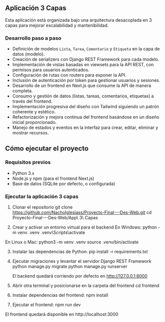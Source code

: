 ## Aplicación 3 Capas

Esta aplicación está organizada bajo una arquitectura desacoplada en 3 capas para mejorar escalabilidad y mantenibilidad.

### Desarrollo paso a paso

- Definición de modelos `Lista`, `Tarea`, `Comentario` y `Etiqueta` en la capa de datos (modelo).
- Creación de serializers con Django REST Framework para cada modelo.
- Implementación de vistas basadas en viewsets para la API REST, con permisos para usuarios autenticados.
- Configuración de rutas con routers para exponer la API.
- Inclusión de autenticación por token para gestionar usuarios y sesiones.
- Desarrollo de un frontend en Next.js que consume la API de manera completa.
- Consumo y gestión de datos (listas, tareas, comentarios, etiquetas) a través del frontend.
- Implementación progresiva del diseño con Tailwind siguiendo un patrón coherente y estético.
- Refactorización y mejora continua del frontend basándose en un diseño inicial proporcionado.
- Manejo de estados y eventos en la interfaz para crear, editar, eliminar y mostrar recursos.

## Cómo ejecutar el proyecto

### Requisitos previos

- Python 3.x
- Node.js y npm (para el frontend Next.js)
- Base de datos (SQLite por defecto, o configurada)

### Ejecutar la aplicación 3 capas

1. Clonar el repositorio
   git clone https://github.com/NachoIglesiass/Proyecto-Final---Des-Web.git
   cd Proyecto-Final---Des-Web/App\ 3\ Capas

2. Crear y activar un entorno virtual para el backend
En Windows:
   python -m venv .venv
   .venv\Scripts\activate

En Linux o Mac:
   python3 -m venv .venv
   source .venv/bin/activate

3. Instalar las dependencias de Python:
   pip install -r requirements.txt

4. Ejecutar migraciones y levantar el servidor Django REST Framework
   python manage.py migrate
   python manage.py runserver

   El backend quedará corriendo por defecto en http://127.0.0.1:8000

5. Abrir otra terminal y posicionarse en la carpeta del frontend 
   cd frontend

6. Instalar dependencias del frontend:
   npm install

7. Ejecutar el frontend:
   npm run dev

El frontend quedará disponible en http://localhost:3000 
